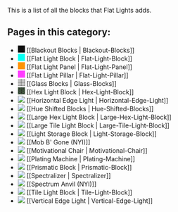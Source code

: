 This is a list of all the blocks that Flat Lights adds.

## Pages in this category:
- ![](https://github.com/Syi-I/FlatLights/blob/gear_beta/src/main/resources/assets/flatlights/textures/block/blackout/black_flatblock_blackout.png) [[Blackout Blocks | Blackout-Blocks]]
- ![](https://github.com/Syi-I/FlatLights/blob/gear_beta/src/main/resources/assets/flatlights/textures/block/flatblock/cyan_flatblock.png) [[Flat Light Block | Flat-Light-Block]]
- ![](https://github.com/Syi-I/FlatLights/blob/gear_beta/src/main/resources/assets/flatlights/textures/block/flatblock/orange_flatblock.png) [[Flat Light Panel | Flat-Light-Panel]]
- ![](https://github.com/Syi-I/FlatLights/blob/gear_beta/src/main/resources/assets/flatlights/textures/block/flatblock/magenta_flatblock.png) [[Flat Light Pillar | Flat-Light-Pillar]]
- <img src="https://github.com/Syi-I/FlatLights/blob/gear_beta/src/main/resources/assets/flatlights/textures/block/glass/glass_large_tiles.png" width="16" alt=""/> [[Glass Blocks | Glass-Blocks]]
- <img src="https://github.com/Syi-I/FlatLights/blob/gear_beta/src/main/resources/assets/flatlights/textures/block/hexblock/pastel_green_hexblock.png" width="16" alt=""/> [[Hex Light Block | Hex-Light-Block]]
- ![](https://github.com/Electroblob77/Wizardry/blob/1.12.2/src/main/resources/assets/ebwizardry/textures/blocks/arcane_workbench_top.png) [[Horizontal Edge Light | Horizontal-Edge-Light]]
- ![](https://github.com/Electroblob77/Wizardry/blob/1.12.2/src/main/resources/assets/ebwizardry/textures/blocks/arcane_workbench_top.png) [[Hue Shifted Blocks | Hue-Shifted-Blocks]]
- ![](https://github.com/Electroblob77/Wizardry/blob/1.12.2/src/main/resources/assets/ebwizardry/textures/blocks/arcane_workbench_top.png) [[Large Hex Light Block | Large-Hex-Light-Block]]
- ![](https://github.com/Electroblob77/Wizardry/blob/1.12.2/src/main/resources/assets/ebwizardry/textures/blocks/arcane_workbench_top.png) [[Large Tile Light Block | Large-Tile-Light-Block]]
- ![](https://github.com/Electroblob77/Wizardry/blob/1.12.2/src/main/resources/assets/ebwizardry/textures/blocks/arcane_workbench_top.png) [[Light Storage Block | Light-Storage-Block]]
- ![](https://github.com/Electroblob77/Wizardry/blob/1.12.2/src/main/resources/assets/ebwizardry/textures/blocks/arcane_workbench_top.png) [[Mob B' Gone (NYI)]]
- ![](https://github.com/Electroblob77/Wizardry/blob/1.12.2/src/main/resources/assets/ebwizardry/textures/blocks/arcane_workbench_top.png) [[Motivational Chair | Motivational-Chair]]
- ![](https://github.com/Electroblob77/Wizardry/blob/1.12.2/src/main/resources/assets/ebwizardry/textures/blocks/arcane_workbench_top.png) [[Plating Machine | Plating-Machine]]
- ![](https://github.com/Electroblob77/Wizardry/blob/1.12.2/src/main/resources/assets/ebwizardry/textures/blocks/arcane_workbench_top.png) [[Prismatic Block | Prismatic-Block]]
- ![](https://github.com/Electroblob77/Wizardry/blob/1.12.2/src/main/resources/assets/ebwizardry/textures/blocks/arcane_workbench_top.png) [[Spectralizer | Spectralizer]]
- ![](https://github.com/Electroblob77/Wizardry/blob/1.12.2/src/main/resources/assets/ebwizardry/textures/blocks/arcane_workbench_top.png) [[Spectrum Anvil (NYI)]]
- ![](https://github.com/Electroblob77/Wizardry/blob/1.12.2/src/main/resources/assets/ebwizardry/textures/blocks/arcane_workbench_top.png) [[Tile Light Block | Tile-Light-Block]]
- ![](https://github.com/Electroblob77/Wizardry/blob/1.12.2/src/main/resources/assets/ebwizardry/textures/blocks/arcane_workbench_top.png) [[Vertical Edge Light | Vertical-Edge-Light]]

